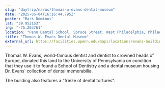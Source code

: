 ```yaml
---
slug: "daytrip/na/us/thomas-w-evans-dental-museum"
date: "2025-06-04T16:16:44.795Z"
poster: "Mark Dominus"
lat: "39.952163"
lng: "-75.203761"
location: "Penn Dental School, Spruce Street, West Philadelphia, Philadelphia, Philadelphia County, Pennsylvania, 19139, United States"
title: "Thomas W. Evans Dental Museum"
external_url: https://facilities.upenn.edu/maps/locations/evans-building
---
```

Thomas W. Evans, world-famous dentist and dentist to crowned heads of Europe, donated this land to the University of Pennsylvania on condition that they use it to found a School of Dentistry and a dental museum housing Dr. Evans' collection of dental memorabilia.

The building also features a "frieze of dental tortures".

